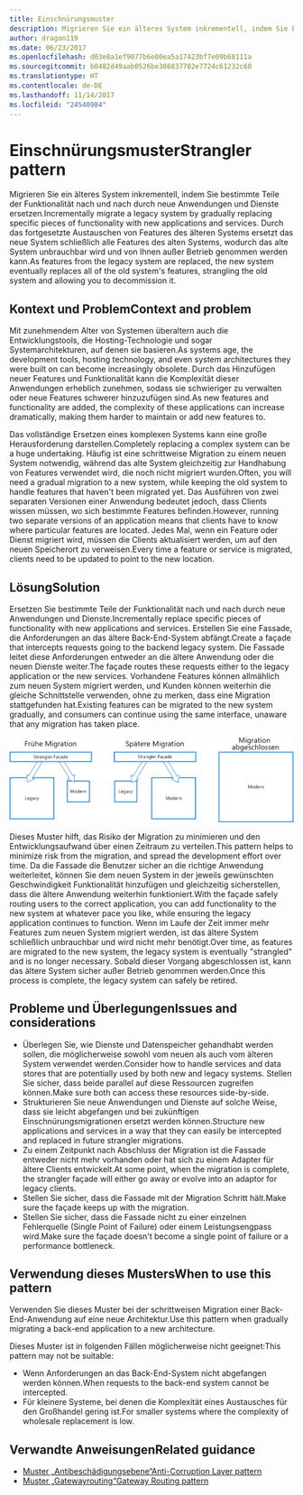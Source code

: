 ```yaml
---
title: Einschnürungsmuster
description: Migrieren Sie ein älteres System inkrementell, indem Sie bestimmte Teile der Funktionalität nach und nach durch neue Anwendungen und Dienste ersetzen.
author: dragon119
ms.date: 06/23/2017
ms.openlocfilehash: d03e8a1ef9077b6e00ea5a17423bf7e09b68111a
ms.sourcegitcommit: b0482d49aab0526be386837702e7724c61232c60
ms.translationtype: HT
ms.contentlocale: de-DE
ms.lasthandoff: 11/14/2017
ms.locfileid: "24540984"
---
```

# <a name="strangler-pattern"></a><span data-ttu-id="bc15c-103">Einschnürungsmuster</span><span class="sxs-lookup"><span data-stu-id="bc15c-103">Strangler pattern</span></span>

<span data-ttu-id="bc15c-104">Migrieren Sie ein älteres System inkrementell, indem Sie bestimmte Teile der Funktionalität nach und nach durch neue Anwendungen und Dienste ersetzen.</span><span class="sxs-lookup"><span data-stu-id="bc15c-104">Incrementally migrate a legacy system by gradually replacing specific pieces of functionality with new applications and services.</span></span> <span data-ttu-id="bc15c-105">Durch das fortgesetzte Austauschen von Features des älteren Systems ersetzt das neue System schließlich alle Features des alten Systems, wodurch das alte System unbrauchbar wird und von Ihnen außer Betrieb genommen werden kann.</span><span class="sxs-lookup"><span data-stu-id="bc15c-105">As features from the legacy system are replaced, the new system eventually replaces all of the old system's features, strangling the old system and allowing you to decommission it.</span></span> 

## <a name="context-and-problem"></a><span data-ttu-id="bc15c-106">Kontext und Problem</span><span class="sxs-lookup"><span data-stu-id="bc15c-106">Context and problem</span></span>

<span data-ttu-id="bc15c-107">Mit zunehmendem Alter von Systemen überaltern auch die Entwicklungstools, die Hosting-Technologie und sogar Systemarchitekturen, auf denen sie basieren.</span><span class="sxs-lookup"><span data-stu-id="bc15c-107">As systems age, the development tools, hosting technology, and even system architectures they were built on can become increasingly obsolete.</span></span> <span data-ttu-id="bc15c-108">Durch das Hinzufügen neuer Features und Funktionalität kann die Komplexität dieser Anwendungen erheblich zunehmen, sodass sie schwieriger zu verwalten oder neue Features schwerer hinzuzufügen sind.</span><span class="sxs-lookup"><span data-stu-id="bc15c-108">As new features and functionality are added, the complexity of these applications can increase dramatically, making them harder to maintain or add new features to.</span></span>

<span data-ttu-id="bc15c-109">Das vollständige Ersetzen eines komplexen Systems kann eine große Herausforderung darstellen.</span><span class="sxs-lookup"><span data-stu-id="bc15c-109">Completely replacing a complex system can be a huge undertaking.</span></span> <span data-ttu-id="bc15c-110">Häufig ist eine schrittweise Migration zu einem neuen System notwendig, während das alte System gleichzeitig zur Handhabung von Features verwendet wird, die noch nicht migriert wurden.</span><span class="sxs-lookup"><span data-stu-id="bc15c-110">Often, you will need a gradual migration to a new system, while keeping the old system to handle features that haven't been migrated yet.</span></span> <span data-ttu-id="bc15c-111">Das Ausführen von zwei separaten Versionen einer Anwendung bedeutet jedoch, dass Clients wissen müssen, wo sich bestimmte Features befinden.</span><span class="sxs-lookup"><span data-stu-id="bc15c-111">However, running two separate versions of an application means that clients have to know where particular features are located.</span></span> <span data-ttu-id="bc15c-112">Jedes Mal, wenn ein Feature oder Dienst migriert wird, müssen die Clients aktualisiert werden, um auf den neuen Speicherort zu verweisen.</span><span class="sxs-lookup"><span data-stu-id="bc15c-112">Every time a feature or service is migrated, clients need to be updated to point to the new location.</span></span>

## <a name="solution"></a><span data-ttu-id="bc15c-113">Lösung</span><span class="sxs-lookup"><span data-stu-id="bc15c-113">Solution</span></span>

<span data-ttu-id="bc15c-114">Ersetzen Sie bestimmte Teile der Funktionalität nach und nach durch neue Anwendungen und Dienste.</span><span class="sxs-lookup"><span data-stu-id="bc15c-114">Incrementally replace specific pieces of functionality with new applications and services.</span></span> <span data-ttu-id="bc15c-115">Erstellen Sie eine Fassade, die Anforderungen an das ältere Back-End-System abfängt.</span><span class="sxs-lookup"><span data-stu-id="bc15c-115">Create a façade that intercepts requests going to the backend legacy system.</span></span> <span data-ttu-id="bc15c-116">Die Fassade leitet diese Anforderungen entweder an die ältere Anwendung oder die neuen Dienste weiter.</span><span class="sxs-lookup"><span data-stu-id="bc15c-116">The façade routes these requests either to the legacy application or the new services.</span></span> <span data-ttu-id="bc15c-117">Vorhandene Features können allmählich zum neuen System migriert werden, und Kunden können weiterhin die gleiche Schnittstelle verwenden, ohne zu merken, dass eine Migration stattgefunden hat.</span><span class="sxs-lookup"><span data-stu-id="bc15c-117">Existing features can be migrated to the new system gradually, and consumers can continue using the same interface, unaware that any migration has taken place.</span></span>

![](./_images/strangler.png)  

<span data-ttu-id="bc15c-118">Dieses Muster hilft, das Risiko der Migration zu minimieren und den Entwicklungsaufwand über einen Zeitraum zu verteilen.</span><span class="sxs-lookup"><span data-stu-id="bc15c-118">This pattern helps to minimize risk from the migration, and spread the development effort over time.</span></span> <span data-ttu-id="bc15c-119">Da die Fassade die Benutzer sicher an die richtige Anwendung weiterleitet, können Sie dem neuen System in der jeweils gewünschten Geschwindigkeit Funktionalität hinzufügen und gleichzeitig sicherstellen, dass die ältere Anwendung weiterhin funktioniert.</span><span class="sxs-lookup"><span data-stu-id="bc15c-119">With the façade safely routing users to the correct application, you can add functionality to the new system at whatever pace you like, while ensuring the legacy application continues to function.</span></span> <span data-ttu-id="bc15c-120">Wenn im Laufe der Zeit immer mehr Features zum neuen System migriert werden, ist das ältere System schließlich unbrauchbar und wird nicht mehr benötigt.</span><span class="sxs-lookup"><span data-stu-id="bc15c-120">Over time, as features are migrated to the new system, the legacy system is eventually "strangled" and is no longer necessary.</span></span> <span data-ttu-id="bc15c-121">Sobald dieser Vorgang abgeschlossen ist, kann das ältere System sicher außer Betrieb genommen werden.</span><span class="sxs-lookup"><span data-stu-id="bc15c-121">Once this process is complete, the legacy system can safely be retired.</span></span>

## <a name="issues-and-considerations"></a><span data-ttu-id="bc15c-122">Probleme und Überlegungen</span><span class="sxs-lookup"><span data-stu-id="bc15c-122">Issues and considerations</span></span>

- <span data-ttu-id="bc15c-123">Überlegen Sie, wie Dienste und Datenspeicher gehandhabt werden sollen, die möglicherweise sowohl vom neuen als auch vom älteren System verwendet werden.</span><span class="sxs-lookup"><span data-stu-id="bc15c-123">Consider how to handle services and data stores that are potentially used by both new and legacy systems.</span></span> <span data-ttu-id="bc15c-124">Stellen Sie sicher, dass beide parallel auf diese Ressourcen zugreifen können.</span><span class="sxs-lookup"><span data-stu-id="bc15c-124">Make sure both can access these resources side-by-side.</span></span>
- <span data-ttu-id="bc15c-125">Strukturieren Sie neue Anwendungen und Dienste auf solche Weise, dass sie leicht abgefangen und bei zukünftigen Einschnürungsmigrationen ersetzt werden können.</span><span class="sxs-lookup"><span data-stu-id="bc15c-125">Structure new applications and services in a way that they can easily be intercepted and replaced in future strangler migrations.</span></span>
- <span data-ttu-id="bc15c-126">Zu einem Zeitpunkt nach Abschluss der Migration ist die Fassade entweder nicht mehr vorhanden oder hat sich zu einem Adapter für ältere Clients entwickelt.</span><span class="sxs-lookup"><span data-stu-id="bc15c-126">At some point, when the migration is complete, the strangler façade will either go away or evolve into an adaptor for legacy clients.</span></span>
- <span data-ttu-id="bc15c-127">Stellen Sie sicher, dass die Fassade mit der Migration Schritt hält.</span><span class="sxs-lookup"><span data-stu-id="bc15c-127">Make sure the façade keeps up with the migration.</span></span>
- <span data-ttu-id="bc15c-128">Stellen Sie sicher, dass die Fassade nicht zu einer einzelnen Fehlerquelle (Single Point of Failure) oder einem Leistungsengpass wird.</span><span class="sxs-lookup"><span data-stu-id="bc15c-128">Make sure the façade doesn't become a single point of failure or a performance bottleneck.</span></span>

## <a name="when-to-use-this-pattern"></a><span data-ttu-id="bc15c-129">Verwendung dieses Musters</span><span class="sxs-lookup"><span data-stu-id="bc15c-129">When to use this pattern</span></span>

<span data-ttu-id="bc15c-130">Verwenden Sie dieses Muster bei der schrittweisen Migration einer Back-End-Anwendung auf eine neue Architektur.</span><span class="sxs-lookup"><span data-stu-id="bc15c-130">Use this pattern when gradually migrating a back-end application to a new architecture.</span></span>

<span data-ttu-id="bc15c-131">Dieses Muster ist in folgenden Fällen möglicherweise nicht geeignet:</span><span class="sxs-lookup"><span data-stu-id="bc15c-131">This pattern may not be suitable:</span></span>

- <span data-ttu-id="bc15c-132">Wenn Anforderungen an das Back-End-System nicht abgefangen werden können.</span><span class="sxs-lookup"><span data-stu-id="bc15c-132">When requests to the back-end system cannot be intercepted.</span></span>
- <span data-ttu-id="bc15c-133">Für kleinere Systeme, bei denen die Komplexität eines Austausches für den Großhandel gering ist.</span><span class="sxs-lookup"><span data-stu-id="bc15c-133">For smaller systems where the complexity of wholesale replacement is low.</span></span>

## <a name="related-guidance"></a><span data-ttu-id="bc15c-134">Verwandte Anweisungen</span><span class="sxs-lookup"><span data-stu-id="bc15c-134">Related guidance</span></span>

- [<span data-ttu-id="bc15c-135">Muster „Antibeschädigungsebene“</span><span class="sxs-lookup"><span data-stu-id="bc15c-135">Anti-Corruption Layer pattern</span></span>](./anti-corruption-layer.md)
- [<span data-ttu-id="bc15c-136">Muster „Gatewayrouting“</span><span class="sxs-lookup"><span data-stu-id="bc15c-136">Gateway Routing pattern</span></span>](./gateway-routing.md)


 

